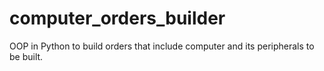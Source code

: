 # computer_orders_builder
OOP in Python to build orders that include computer and its peripherals to be built. 
